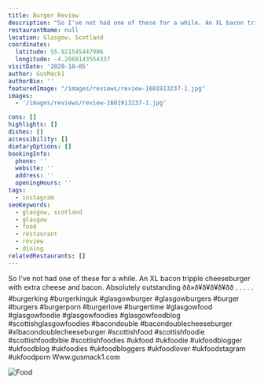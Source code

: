 ```yaml
---
title: Burger Review
description: "So I've not had one of these for a while. An XL bacon tripple cheeseburger with extra cheese and bacon. Absolutely outstanding ð\x9F\x91\x8Cð\x9F\x8F»ð\x9F¥\x93ð\x9F¥\x93ð\x9F¥\x93ð\x9F¥\x93ð\x9F\x8D\x94ð\x9F\x8D\x94 . . . . . #burgerkin"
restaurantName: null
location: Glasgow, Scotland
coordinates:
  latitude: 55.921545447906
  longitude: -4.2068143554337
visitDate: '2020-10-05'
author: GusMack1
authorBio: ''
featuredImage: "/images/reviews/review-1601913237-1.jpg"
images:
  - '/images/reviews/review-1601913237-1.jpg'

cons: []
highlights: []
dishes: []
accessibility: []
dietaryOptions: []
bookingInfo:
  phone: ''
  website: ''
  address: ''
  openingHours: ''
tags:
  - instagram
seoKeywords:
  - glasgow, scotland
  - glasgow
  - food
  - restaurant
  - review
  - dining
relatedRestaurants: []
---
```


So I've not had one of these for a while. An XL bacon tripple cheeseburger with extra cheese and bacon. Absolutely outstanding ðð»ð¥ð¥ð¥ð¥ðð
.
.
.
.
.
#burgerking #burgerkinguk #glasgowburger #glasgowburgers #burger #burgers #burgerporn #burgerlove #burgertime #glasgowfood #glasgowfoodie #glasgowfoodies #glasgowfoodblog #scottishglasgowfoodies #bacondouble #bacondoublecheeseburger #xlbacondoublecheeseburger #scottishfood #scottishfoodie #scottishfoodbible #scottishfoodies #ukfood #ukfoodie #ukfoodblogger #ukfoodblog #ukfoodies #ukfoodbloggers #ukfoodlover #ukfoodstagram #ukfoodporn
Www.gusmack1.com

![Food](/images/reviews/review-1601913237-1.jpg)
